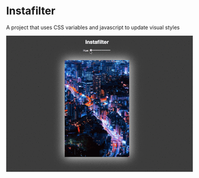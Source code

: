 # Instafilter
A project that uses CSS variables and javascript to update visual styles

![Instafilter demo](https://raw.githubusercontent.com/etothemanders/Instafilter/master/src/images/instafilter.gif "Instafilter demo")
